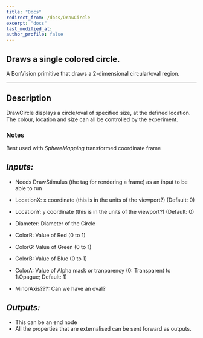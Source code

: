 ```yaml
---
title: "Docs"
redirect_from: /docs/DrawCircle
excerpt: "docs"
last_modified_at: 
author_profile: false
---
```

## Draws a single colored circle.
A BonVision primitive that draws a 2-dimensional circular/oval region. 
***
## Description
DrawCircle displays a circle/oval of specified size, at the defined location. The colour, location and size can all be controlled by the experiment.

### Notes
Best used with _SphereMapping_ transformed coordinate frame

## _Inputs:_
* Needs DrawStimulus (the tag for rendering a frame) as an input to be able to run

* LocationX: x coordinate (this is in the units of the viewport?) (Default: 0)
* LocationY: y coordinate (this is in the units of the viewport?) (Default: 0)
* Diameter: Diameter of the Circle
* ColorR: Value of Red (0 to 1)
* ColorG: Value of Green (0 to 1)
* ColorB: Value of Blue (0 to 1)
* ColorA: Value of Alpha mask or tranparency (0: Transparent to 1:Opague; Default: 1)
* MinorAxis???: Can we have an oval?

## _Outputs:_
* This can be an end node
* All the properties that are externalised can be sent forward as outputs.